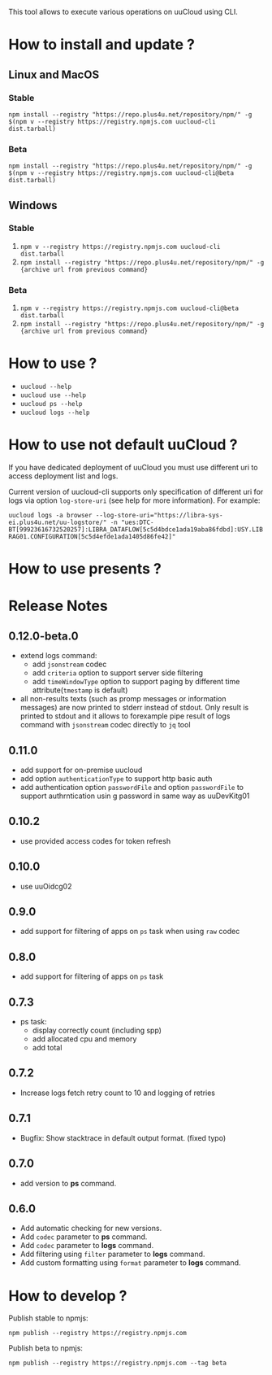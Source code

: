 This tool allows to execute various operations on uuCloud using CLI.

# How to install and update ?

## Linux and MacOS
### Stable
`npm install --registry "https://repo.plus4u.net/repository/npm/" -g $(npm v --registry https://registry.npmjs.com uucloud-cli dist.tarball)`
### Beta
`npm install --registry "https://repo.plus4u.net/repository/npm/" -g $(npm v --registry https://registry.npmjs.com uucloud-cli@beta dist.tarball)`

## Windows
### Stable
1. `npm v --registry https://registry.npmjs.com uucloud-cli dist.tarball`
2. `npm install --registry "https://repo.plus4u.net/repository/npm/" -g {archive url from previous command}`
### Beta 
1. `npm v --registry https://registry.npmjs.com uucloud-cli@beta dist.tarball`
2. `npm install --registry "https://repo.plus4u.net/repository/npm/" -g {archive url from previous command}`

# How to use ?

- `uucloud --help`
- `uucloud use --help`
- `uucloud ps --help`
- `uucloud logs --help`

# How to use not default uuCloud ?

If you have dedicated deployment of uuCloud you must use different uri to access deployment list and logs.

Current version of uucloud-cli supports only specification of different uri for logs via option `log-store-uri` (see help for more information). 
For example:

`uucloud logs -a browser --log-store-uri="https://libra-sys-ei.plus4u.net/uu-logstore/" -n "ues:DTC-BT[99923616732520257]:LIBRA_DATAFLOW[5c5d4bdce1ada19aba86fdbd]:USY.LIBRAG01.CONFIGURATION[5c5d4efde1ada1405d86fe42]"`

# How to use presents ? 

   
# Release Notes
0.12.0-beta.0
-------------
- extend logs command:
    - add `jsonstream` codec
    - add `criteria` option to support server side filtering
    - add `timeWindowType` option to support paging by different time attribute(`tmestamp` is default)
- all non-results texts (such as promp messages or information messages) are now printed to stderr instead of stdout. Only result is printed to stdout and it allows to forexample pipe result of logs command with `jsonstream` codec directly to `jq` tool



0.11.0
------
- add support for on-premise uucloud
- add option `authenticationType` to support http basic auth
- add authentication option `passwordFile` and option `passwordFile` to support authrntication usin g password in same way as uuDevKitg01

0.10.2
------
- use provided access codes for token refresh

0.10.0
------
- use uuOidcg02

0.9.0
-----
- add support for filtering of apps on `ps` task when using `raw` codec


0.8.0
-----
- add support for filtering of apps on `ps` task

0.7.3
-----
- ps task:
    - display correctly count (including spp)
    - add allocated cpu and memory
    - add total 


0.7.2
-----
- Increase logs fetch retry count to 10 and logging of retries 

0.7.1
-----
- Bugfix: Show stacktrace in default output format. (fixed typo)  

0.7.0
-----
- add version to **ps** command.


0.6.0
-----
- Add automatic checking for new versions.
- Add `codec` parameter to **ps** command.
- Add `codec` parameter to **logs** command.
- Add filtering using `filter` parameter to **logs** command.
- Add custom formatting using `format` parameter to **logs** command.


# How to develop ?

Publish stable to npmjs: 

`npm publish --registry https://registry.npmjs.com`

Publish beta to npmjs: 

`npm publish --registry https://registry.npmjs.com --tag beta`
